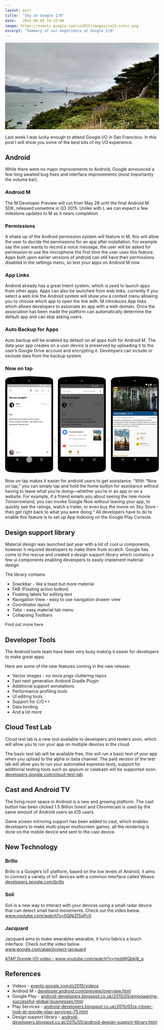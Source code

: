 ```yaml
---
layout: post
title:  "Sky at Google I/O"
date:   2015-06-05 14:33:00
image: https://events.google.com/io2015/images/io15-color.png
excerpt: "Summary of our experience at Google I/O"
---
```

<img src="/images/golden-gate-bridge.jpg" />
<p>Last week I was lucky enough to attend Google I/O in San Francisco. In this post I will show you some of the best bits of my I/O experience.</p>
<h2>Android</h2>
While there were no major improvements to Android, Google announced a few long awaited bug fixes and interface improvements (most importantly the volume bar).
<h3>Android M</h3>
<p>The M Developer Preview will run from May 28 until the final Android M SDK, released sometime in Q3 2015. Unlike with L we can expect a few milestone updates to M as it nears completion.</p>
<h3>Permissions</h3>
<p>A shake up of the Android permission system will feature in M, this will allow the user to decide the permissions for an app after installation. For example say the user wants to record a voice message, the user will be asked for permission to use the microphone the first time the user uses this feature. Apps built upon earlier versions of android can still have their permissions disabled in the settings menu, so test your apps on Android M now.</p>
<h3>App Links</h3>
<p>Android already has a great Intent system, which is used to launch apps from other apps. Apps can also be launched from web links, currently if you select a web link the Android system will show you a context menu allowing you to choose which app to open the link with. M introduces App links which allows developers to associate an app with a web domain. Once the association has been made the platform can automatically determine the default app and can skip asking users.</p>
<h3>Auto Backup for Apps</h3>
<p>Auto backup will be enabled by default on all apps built for Android M. The data your app creates on a user device is preserved by uploading it to the user’s Google Drive account and encrypting it. Developers can include or exclude data from the backup system.</p>
<h3>Now on tap</h3>
<img src="/images/tomorrowland-final.png" /> <br />
<p>Now on tap makes it easier for android users to get assistance. “With “Now on tap,” you can simply tap and hold the home button for assistance without having to leave what you’re doing—whether you’re in an app or on a website. For example, if a friend emails you about seeing the new movie Tomorrowland, you can invoke Google Now without leaving your app, to quickly see the ratings, watch a trailer, or even buy the movie on Sky Store - then get right back to what you were doing.“ All developers have to do to enable this feature is to set up App Indexing on the Google Play Console.</p>

<h2>Design support library</h2>
<p>Material design was launched last year with a lot of cool ui components, however it required developers to make them from scratch. Google has come to the rescue and created a design support library which contains a few ui components enabling developers to easily implement material design.</p>

<p>The library contains
<ul>
  <li>Snackbar - like a toast but more material</li>
  <li>FAB (Floating action button)</li>
  <li>Floating labels for editing text</li>
  <li>Navigation View - easy to use navigation drawer view</li>
  <li>Coordinator layout</li>
  <li>Tabs - easy material tab menu</li>
  <li>Collapsing Toolbars</li>
</ul>
</p>

<p>Find out more here</p>

<h2>Developer Tools</h2>
<p>The Android tools team have been very busy making it easier for developers to make great apps.</p>

<p>Here are some of the new features coming in the new release:
<ul>
  <li>Vector images - no more pngs cluttering repos</li>
  <li>Fast next generation Android Gradle Plugin</li>
  <li>Additional support annotations</li>
  <li>Performance profiling tools</li>
  <li>UI editing tools</li>
  <li>Support for C/C++</li>
  <li>Data binding</li>
  <li>And a lot more</li>
</ul>
</p>

<h2>Cloud Test Lab</h2>
<p>Cloud test lab is a new tool available to developers and testers soon, which will allow you to run your app on multiple devices in the cloud.</p>

<p>The basic test lab will be available free, this will run a basic test of your app when you upload to the alpha or beta channel. The paid version of the test lab will allow you to run your automated espresso tests, support for additional testing tools such as appium or calabash will be supported soon.
<br />
<a href="https://developers.google.com/cloud-test-lab/" target="_blank">developers.google.com/cloud-test-lab</a></p>
<h2>Cast and Android TV</h2>
<p>The living room space in Android is a new and growing platform. The cast button has been clicked 1.5 Billion times! and Chromecast is used by the same amount of Android users as iOS users.</p>

<p>Game screen mirroring support has been added to cast, which enables developers to make multi-player multiscreen games, all the rendering is done on the mobile device and sent to the cast device.</p>

<h2>New Technology</h2>
<h3>Brillo</h3>
<p>Brillo is a Google’s IoT platform, based on the low levels of Android, it aims to connect a variety of IoT devices with a common interface called Weave.
<br />
<a href="https://developers.google.com/brillo/" target="_blank">developers.google.com/brillo</a>
</p>
<h3>Soli</h3>
<p>Soli is a new way to interact with your devices using a small radar device that can detect small hand movements. Check out the video below.
<br />
<a href="https://www.youtube.com/watch?v=0QNiZfSsPc0" target="_blank">www.youtube.com/watch?v=0QNiZfSsPc0</a>
</p>
<h3>Jacquard</h3>
<p>Jacquard aims to make wearables wearable, it turns fabrics a touch interface. Check out the video below.
<br />
<a href="https://www.google.com/atap/project-jacquard/" target="_blank">www.google.com/atap/project-jacquard</p>
<p>
ATAP Google I/O video - <a href="https://www.youtube.com/watch?v=mpbWQbkl8_g" target="_blank">www.youtube.com/watch?v=mpbWQbkl8_g</a> </p>
<h2>References</h2>
<ul>
  <li>Videos - <a href="https://events.google.com/io2015/videos" target="_blank">events.google.com/io2015/videos</a></li>
  <li>Android M - <a href="https://developer.android.com/preview/overview.html" target="_blank">developer.android.com/preview/overview.html</a></li>
  <li>Google Play - <a href="http://android-developers.blogspot.co.uk/2015/05/empowering-successful-global-businesses.html" target="_blank">android-developers.blogspot.co.uk/2015/05/empowering-successful-global-businesses.html</a></li>
  <li>Play Services - <a href="http://android-developers.blogspot.co.uk/2015/05/a-closer-look-at-google-play-services-75.html" target="_blank">android-developers.blogspot.co.uk/2015/05/a-closer-look-at-google-play-services-75.html</a></li>
  <li>Design support library - <a href="http://android-developers.blogspot.co.at/2015/05/android-design-support-library.html" target="_blank">android-developers.blogspot.co.at/2015/05/android-design-support-library.html</a></li>
</ul>
